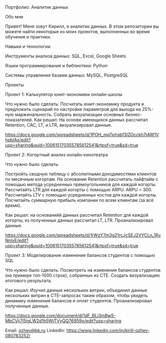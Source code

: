 Портфолио: Аналитик данных

Обо мне

Привет! Меня зовут Кирилл, я аналитик данных. В этом репозитории вы можете найти некоторые из моих проектов, выполненных во время обучения и практики. 

Навыки и технологии

Инструменты анализа данных: SQL, Excel, Google Sheets

Языки программирования и библиотеки: Python

Системы управления базами данных: MySQL, PostgreSQL

Проекты

Проект 1: Калькулятор юнит-экономики онлайн-школы

Что нужно было сделать:
Посчитать юнит-экономику продукта и предложить сценарий по настройке параметров для выхода на 25%-ную маржинальность.
Собрать визуализации основных бизнес-показателей.
Как решал: На основе имеющихся данных рассчитал Retention, CAC, LT, и LTR, визуализировал данные.

https://docs.google.com/spreadsheets/d/1POH_mqTphsbf3IZOcckh7rAW1VhpblAs/edit?usp=sharing&ouid=100615170355785612541&rtpof=true&sd=true

Проект 2: Когортный анализ онлайн-кинотеатра

Что нужно было сделать:

Постройть сводную таблицу с абсолютными доходимостями клиентов по месячным когортам.
На основании Retention рассчитать лайфтайм с помощью метода усредненных прямоугольников для каждой когорты.
Рассчитайть LTR для каждой когорты с помощью ARPU. ARPU = 300.
Рассчитайть LTV с помощью усредненных костов для каждой когорты.
Посчитайть суммарную прибыль компании по всем клиентам (за всё время).

Как решал: на основанийй данных рассчитал Retention для каждой когорты, из полученных данных рассчитал LT, LTR. Проанализировал данные.  

https://docs.google.com/spreadsheets/d/1rWzY7m3g21rcJcSEJ2VYCLn_1RvNnlxE/edit?usp=sharing&ouid=100615170355785612541&rtpof=true&sd=true

Проект 3: Моделирование изменения балансов студентов с помощью SQL

Что нужно было сделать: 
Посмотреть на изменения балансов студентов (на примере топ-1000 строк), собранных из CTE.
Создать визуализацию итогового результата.

Как решал: Изучил данные нескольких витрин, объединил данные нескольких витрин в CTE-запросах таким образом, чтобы увидеть динамику изменения балансов и оплат студентов. Проанализировал полученные данные.

https://docs.google.com/document/d/1dF_BLi3mBw5-MbCVij7l5igLW2d1h5WiTVyQQ76959o/edit?usp=sharing


Email: ozhev@bk.ru
LinkedIn: https://www.linkedin.com/in/kirill-ozhev-080783252/
